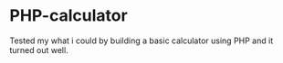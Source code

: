 # PHP-calculator
Tested my what i could by building a basic calculator using PHP and it turned out well.
